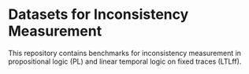 # Datasets for Inconsistency Measurement

This repository contains benchmarks for inconsistency measurement in propositional logic (PL) and linear temporal logic on fixed traces (LTLff).
